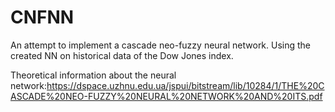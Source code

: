 # CNFNN
An attempt to implement a cascade neo-fuzzy neural network.
Using the created NN on historical data of the Dow Jones index.

Theoretical information about the neural network:https://dspace.uzhnu.edu.ua/jspui/bitstream/lib/10284/1/THE%20CASCADE%20NEO-FUZZY%20NEURAL%20NETWORK%20AND%20ITS.pdf
